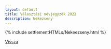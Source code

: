 ```yaml
---
layout: default
title: Választási névjegyzék 2022
description: Nekézseny
---
```


{% include settlementHTMLs/Nekeezseny.html %}

[Vissza](./)
